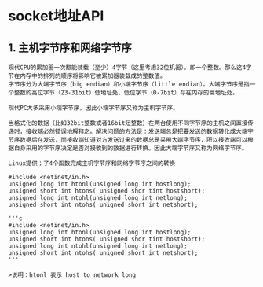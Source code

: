 socket地址API
=========================================

## 1. 主机字节序和网络字节序

	现代CPU的累加器一次都能装载（至少）4字节（这里考虑32位机器）。即一个整数。那么这4字节在内存中的排列的顺序将影响它被累加器装载成的整数值。
	字节序分为大端字节序（big endian）和小端字节序（little endian）。大端字节序是指一个整数的高位字节（23-31bit）低地址处，低位字节（0-7bit）存在内存的高地址处。

	现代PC大多采用小端字节序，因此小端字节序又称为主机字节序。

	当格式化的数据（比如32bit整数或者16bit短整数）在两台使用不同字节序的主机之间直接传递时，接收端必然错误地解释之。解决问题的方法是：发送端总是把要发送的数据转化成大端字节序数据后在发送，而接收端知道对方发送过来的数据总是采用大端字节序，所以接收端可以根据自身采用的字节序决定是否对接收到的数据进行转换。因此大端字节序又称为网络字节序。

	Linux提供；了4个函数完成主机字节序和网络字节序之间的转换
	
	#include <netinet/in.h>
	unsigned long int htonl(unsigned long int hostlong);
	unsigned short int htons( unsigned shor tint hostshort);
	unsigned long int ntohl(unsigned long int netlong);
	unsigned short int ntohs( unigned short int netshort);

	'''c
	#include <netinet/in.h>
	unsigned long int htonl(unsigned long int hostlong);
	unsigned short int htons( unsigned shor tint hostshort);
	unsigned long int ntohl(unsigned long int netlong);
	unsigned short int ntohs( unigned short int netshort);
	'''

	>说明：htonl 表示 host to network long
